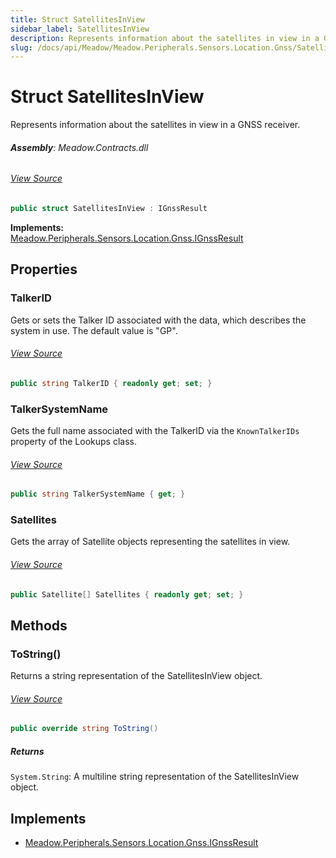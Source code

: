 ```yaml
---
title: Struct SatellitesInView
sidebar_label: SatellitesInView
description: Represents information about the satellites in view in a GNSS receiver.
slug: /docs/api/Meadow/Meadow.Peripherals.Sensors.Location.Gnss/SatellitesInView
---
```

# Struct SatellitesInView
Represents information about the satellites in view in a GNSS receiver.

###### **Assembly**: Meadow.Contracts.dll
###### [View Source](https://github.com/WildernessLabs/Meadow.Contracts.git/blob/develop/Source/Meadow.Contracts/Peripherals/Sensors/Location/Gnss/SatellitesInView.cs#L8)
```csharp title="Declaration"
public struct SatellitesInView : IGnssResult
```
**Implements:**  
[Meadow.Peripherals.Sensors.Location.Gnss.IGnssResult](../Meadow.Peripherals.Sensors.Location.Gnss/IGnssResult)

## Properties
### TalkerID
Gets or sets the Talker ID associated with the data, which describes the system in use.
The default value is "GP".
###### [View Source](https://github.com/WildernessLabs/Meadow.Contracts.git/blob/develop/Source/Meadow.Contracts/Peripherals/Sensors/Location/Gnss/SatellitesInView.cs#L14)
```csharp title="Declaration"
public string TalkerID { readonly get; set; }
```
### TalkerSystemName
Gets the full name associated with the TalkerID via the `KnownTalkerIDs` property of the Lookups class.
###### [View Source](https://github.com/WildernessLabs/Meadow.Contracts.git/blob/develop/Source/Meadow.Contracts/Peripherals/Sensors/Location/Gnss/SatellitesInView.cs#L19)
```csharp title="Declaration"
public string TalkerSystemName { get; }
```
### Satellites
Gets the array of Satellite objects representing the satellites in view.
###### [View Source](https://github.com/WildernessLabs/Meadow.Contracts.git/blob/develop/Source/Meadow.Contracts/Peripherals/Sensors/Location/Gnss/SatellitesInView.cs#L31)
```csharp title="Declaration"
public Satellite[] Satellites { readonly get; set; }
```
## Methods
### ToString()
Returns a string representation of the SatellitesInView object.
###### [View Source](https://github.com/WildernessLabs/Meadow.Contracts.git/blob/develop/Source/Meadow.Contracts/Peripherals/Sensors/Location/Gnss/SatellitesInView.cs#L47)
```csharp title="Declaration"
public override string ToString()
```

##### Returns

`System.String`: A multiline string representation of the SatellitesInView object.
## Implements

* [Meadow.Peripherals.Sensors.Location.Gnss.IGnssResult](../Meadow.Peripherals.Sensors.Location.Gnss/IGnssResult)
